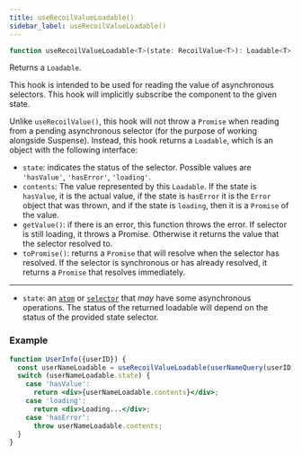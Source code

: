 ```yaml
---
title: useRecoilValueLoadable()
sidebar_label: useRecoilValueLoadable()
---
```


```jsx
function useRecoilValueLoadable<T>(state: RecoilValue<T>): Loadable<T>
```

Returns a `Loadable`.

This hook is intended to be used for reading the value of asynchronous selectors. This hook will implicitly subscribe the component to the given state.

Unlike `useRecoilValue()`, this hook will not throw a `Promise` when reading from a pending asynchronous selector (for the purpose of working alongside Suspense). Instead, this hook returns a `Loadable`, which is an object with the following interface:

- `state`: indicates the status of the selector. Possible values are `'hasValue'`, `'hasError'`, `'loading'`.
- `contents`: The value represented by this `Loadable`. If the state is `hasValue`, it is the actual value, if the state is `hasError` it is the `Error` object that was thrown, and if the state is `loading`, then it is a `Promise` of the value.
- `getValue()`: if there is an error, this function throws the error. If selector is still loading, it throws a Promise. Otherwise it returns the value that the selector resolved to.
- `toPromise()`: returns a `Promise` that will resolve when the selector has resolved. If the selector is synchronous or has already resolved, it returns a `Promise` that resolves immediately.

---

- `state`: an [`atom`](/docs/api-reference/core/atom) or [`selector`](/docs/api-reference/core/selector) that _may_ have some asynchronous operations. The status of the returned loadable will depend on the status of the provided state selector.

### Example

```jsx
function UserInfo({userID}) {
  const userNameLoadable = useRecoilValueLoadable(userNameQuery(userID));
  switch (userNameLoadable.state) {
    case 'hasValue':
      return <div>{userNameLoadable.contents}</div>;
    case 'loading':
      return <div>Loading...</div>;
    case 'hasError':
      throw userNameLoadable.contents;
  }
}
```

